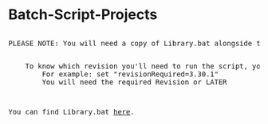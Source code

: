 # Batch-Script-Projects

<pre>
<p>PLEASE NOTE: You will need a copy of Library.bat alongside these projects.</p>
    To know which revision you'll need to run the script, you can look for<
        For example: set "revisionRequired=3.30.1"
        You will need the required Revision or LATER</p>
<p>You can find Library.bat <a href="https://github.com/IcarusLivesHF/Windows-Batch-Library/blob/master/Library.bat">here</a>.</p>
</pre>

